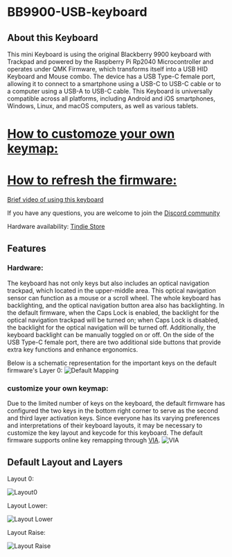 # BB9900-USB-keyboard
## About this Keyboard

This mini Keyboard is using the original Blackberry 9900 keyboard with Trackpad and powered by the Raspberry Pi Rp2040 Microcontroller and operates under QMK Firmware, which transforms itself into a USB HID Keyboard and Mouse combo. The device has a USB Type-C female port, allowing it to connect to a smartphone using a USB-C to USB-C cable or to a computer using a USB-A to USB-C cable. This Keyboard is universally compatible across all platforms, including Android and iOS smartphones, Windows, Linux, and macOS computers, as well as various tablets.
# [How to customoze your own keymap:](https://github.com/ZitaoTech/BB9900-USB-keyboard/tree/main/Tutorial_VIA)

# [How to refresh the firmware:](https://github.com/ZitaoTech/BB9900-USB-keyboard/tree/main/Tutorial_Refresh_Firmware)

[Brief video of using this keyboard](https://www.youtube.com/watch?v=568L-P2tBwc)

If you have any questions, you are welcome to join the [Discord community](https://discord.gg/PybEghmf8F)

Hardware availability: [Tindie Store](https://www.tindie.com/products/zitaotech/blackberry-bb9900-usb-keyboard-with-trackpad/)

## Features
### Hardware:

The keyboard has not only keys but also includes an optical navigation trackpad, which located in the upper-middle area. This optical navigation sensor can function as a mouse or a scroll wheel. The whole keyboard has backlighting, and the optical navigation button area also has backlighting. In the default firmware, when the Caps Lock is enabled, the backlight for the optical navigation trackpad will be turned on; when Caps Lock is disabled, the backlight for the optical navigation will be turned off. Additionally, the keyboard backlight can be manually toggled on or off. On the side of the USB Type-C female port, there are two additional side buttons that provide extra key functions and enhance ergonomics.

Below is a schematic representation for the important keys on the default firmware's Layer 0:
![Default Mapping](https://i.imgur.com/M8keKZ1.png)


### customize your own keymap:

Due to the limited number of keys on the keyboard, the default firmware has configured the two keys in the bottom right corner to serve as the second and third layer activation keys. Since everyone has its varying preferences and interpretations of their keyboard layouts, it may be necessary to customize the key layout and keycode for this keyboard. The default firmware supports online key remapping through [VIA](https://www.caniusevia.com).
![VIA](https://i.imgur.com/a0VlyBl.png)

## Default Layout and Layers
Layout 0:

![Layout0](https://i.imgur.com/0Pvp2nG.png)

Layout Lower:

![Layout Lower](https://i.imgur.com/ZXJmXin.png)

Layout Raise:

![Layout Raise](https://i.imgur.com/PozduM0.png)
